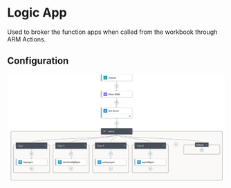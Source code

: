 # Logic App

Used to broker the function apps when called from the workbook through ARM Actions.

## Configuration

![LogicApp](image-21.png)
